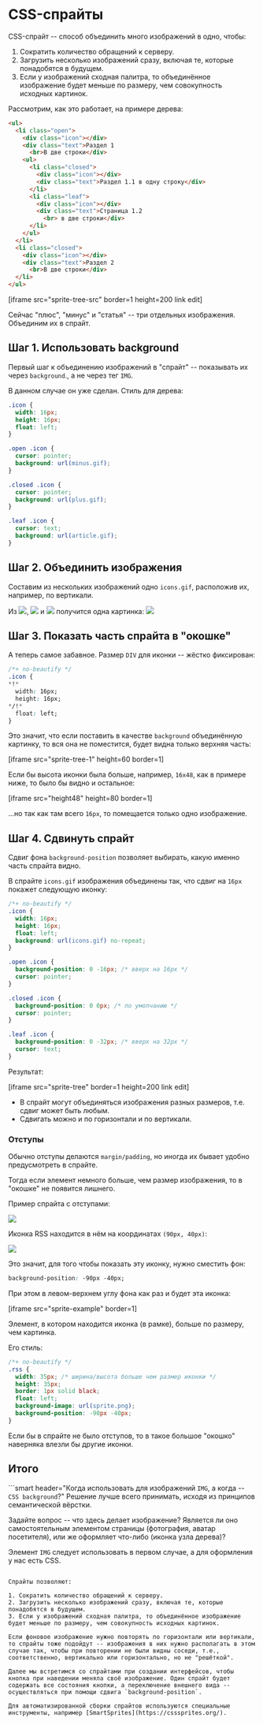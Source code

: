 # CSS-спрайты

CSS-спрайт -- способ объединить много изображений в одно, чтобы:

1. Сократить количество обращений к серверу.
2. Загрузить несколько изображений сразу, включая те, которые понадобятся в будущем.
3. Если у изображений сходная палитра, то объединённое изображение будет меньше по размеру, чем совокупность исходных картинок.

Рассмотрим, как это работает, на примере дерева:

```html
<ul>
  <li class="open">
    <div class="icon"></div>
    <div class="text">Раздел 1
      <br>В две строки</div>
    <ul>
      <li class="closed">
        <div class="icon"></div>
        <div class="text">Раздел 1.1 в одну строку</div>
      </li>
      <li class="leaf">
        <div class="icon"></div>
        <div class="text">Страница 1.2
          <br> в две строки</div>
      </li>
    </ul>
  </li>
  <li class="closed">
    <div class="icon"></div>
    <div class="text">Раздел 2
      <br>В две строки</div>
  </li>
</ul>
```

[iframe src="sprite-tree-src" border=1 height=200 link edit]

Сейчас "плюс", "минус" и "статья" -- три отдельных изображения. Объединим их в спрайт.

## Шаг 1. Использовать background

Первый шаг к объединению изображений в "спрайт" -- показывать их через `background`., а не через тег `IMG`.

В данном случае он уже сделан. Стиль для дерева:

```css
.icon {
  width: 16px;
  height: 16px;
  float: left;
}

.open .icon {
  cursor: pointer;
  background: url(minus.gif);
}

.closed .icon {
  cursor: pointer;
  background: url(plus.gif);
}

.leaf .icon {
  cursor: text;
  background: url(article.gif);
}
```

## Шаг 2. Объединить изображения

Составим из нескольких изображений одно `icons.gif`, расположив их, например, по вертикали.

Из ![](plus.gif), ![](minus.gif) и ![](article.gif) получится одна картинка: ![](icons.gif)

## Шаг 3. Показать часть спрайта в "окошке"

А теперь самое забавное. Размер `DIV` для иконки -- жёстко фиксирован:

```css
/*+ no-beautify */
.icon {
*!*
  width: 16px;
  height: 16px;
*/!*
  float: left;
}
```

Это значит, что если поставить в качестве `background` объединённую картинку, то вся она не поместится, будет видна только верхняя часть:

[iframe src="sprite-tree-1" height=60 border=1]

Если бы высота иконки была больше, например, `16x48`, как в примере ниже, то было бы видно и остальное:

[iframe src="height48" height=80 border=1]

...но так как там всего `16px`, то помещается только одно изображение.

## Шаг 4. Сдвинуть спрайт

Сдвиг фона `background-position` позволяет выбирать, какую именно часть спрайта видно.

В спрайте `icons.gif` изображения объединены так, что сдвиг на `16px` покажет следующую иконку:

```css
/*+ no-beautify */
.icon {
  width: 16px;
  height: 16px;
  float: left;
  background: url(icons.gif) no-repeat;
}

.open .icon {
  background-position: 0 -16px; /* вверх на 16px */
  cursor: pointer;
}

.closed .icon {
  background-position: 0 0px; /* по умолчанию */
  cursor: pointer;
}

.leaf .icon {
  background-position: 0 -32px; /* вверх на 32px */
  cursor: text;
}
```

Результат:

[iframe src="sprite-tree" border=1 height=200 link edit]

- В спрайт могут объединяться изображения разных размеров, т.е. сдвиг может быть любым.
- Сдвигать можно и по горизонтали и по вертикали.

### Отступы

Обычно отступы делаются `margin/padding`, но иногда их бывает удобно предусмотреть в спрайте.

Тогда если элемент немного больше, чем размер изображения, то в "окошке" не появится лишнего.

Пример спрайта с отступами:

![](sprites-example.png)

Иконка RSS находится в нём на координатах `(90px, 40px)`:

![](sprites-example-lines2.png)

Это значит, для того чтобы показать эту иконку, нужно сместить фон:

```css
background-position: -90px -40px;
```

При этом в левом-верхнем углу фона как раз и будет эта иконка:

[iframe src="sprite-example" border=1]

Элемент, в котором находится иконка (в рамке), больше по размеру, чем картинка.

Его стиль:

```css
/*+ no-beautify */
.rss {
  width: 35px; /* ширина/высота больше чем размер иконки */
  height: 35px;
  border: 1px solid black;
  float: left;
  background-image: url(sprite.png);
  background-position: -90px -40px;
}
```

Если бы в спрайте не было отступов, то в такое большое "окошко" наверняка влезли бы другие иконки.

## Итого

```smart header="Когда использовать для изображений `IMG`, а когда -- `CSS background`?"
Решение лучше всего принимать, исходя из принципов семантической вёрстки.

Задайте вопрос -- что здесь делает изображение? Является ли оно самостоятельным элементом страницы (фотография, аватар посетителя), или же оформляет что-либо (иконка узла дерева)?

Элемент `IMG` следует использовать в первом случае, а для оформления у нас есть CSS.
```

Спрайты позволяют:

1. Сократить количество обращений к серверу.
2. Загрузить несколько изображений сразу, включая те, которые понадобятся в будущем.
3. Если у изображений сходная палитра, то объединённое изображение будет меньше по размеру, чем совокупность исходных картинок.

Если фоновое изображение нужно повторять по горизонтали или вертикали, то спрайты тоже подойдут -- изображения в них нужно располагать в этом случае так, чтобы при повторении не были видны соседи, т.е., соответственно, вертикально или горизонтально, но не "решёткой".

Далее мы встретимся со спрайтами при создании интерфейсов, чтобы кнопка при наведении меняла своё изображение. Один спрайт будет содержать все состояния кнопки, а переключение внешнего вида -- осуществляться при помощи сдвига `background-position`.

Для автоматизированной сборки спрайтов используются специальные инструменты, например [SmartSprites](https://csssprites.org/).
